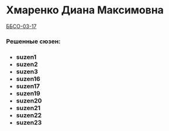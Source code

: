 <h1> Хмаренко Диана Максимовна</h1>
<u>ББСО-03-17</u>
<h3>Решенные сюзен:<h3>
<ul>
<li> suzen1 </li>
<li> suzen2 </li>
<li> suzen3 </li>
<li> suzen16 </li>
<li> suzen17 </li>
<li> suzen19 </li>
<li> suzen20 </li>
<li> suzen21 </li>
<li> suzen22 </li>
<li> suzen23 </li>


